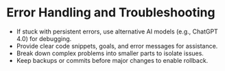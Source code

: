 # Error Handling and Troubleshooting

- If stuck with persistent errors, use alternative AI models (e.g., ChatGPT 4.0) for debugging.  
- Provide clear code snippets, goals, and error messages for assistance.  
- Break down complex problems into smaller parts to isolate issues.  
- Keep backups or commits before major changes to enable rollback.